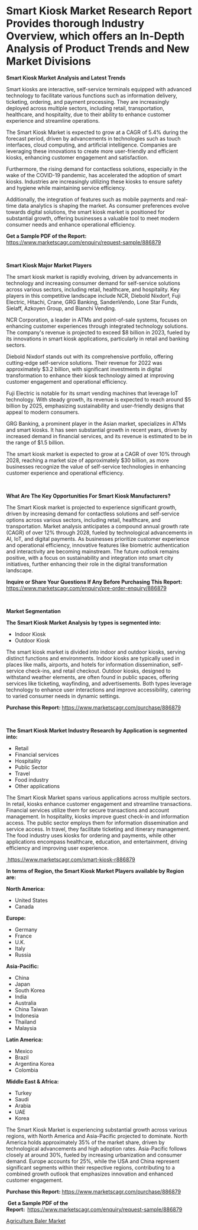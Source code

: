 <p><h1>Smart Kiosk Market Research Report Provides thorough Industry Overview, which offers an In-Depth Analysis of Product Trends and New Market Divisions</h1></p><p><strong>Smart Kiosk Market Analysis and Latest Trends</strong></p>
<p><p>Smart kiosks are interactive, self-service terminals equipped with advanced technology to facilitate various functions such as information delivery, ticketing, ordering, and payment processing. They are increasingly deployed across multiple sectors, including retail, transportation, healthcare, and hospitality, due to their ability to enhance customer experience and streamline operations.</p><p>The Smart Kiosk Market is expected to grow at a CAGR of 5.4% during the forecast period, driven by advancements in technologies such as touch interfaces, cloud computing, and artificial intelligence. Companies are leveraging these innovations to create more user-friendly and efficient kiosks, enhancing customer engagement and satisfaction. </p><p>Furthermore, the rising demand for contactless solutions, especially in the wake of the COVID-19 pandemic, has accelerated the adoption of smart kiosks. Industries are increasingly utilizing these kiosks to ensure safety and hygiene while maintaining service efficiency. </p><p>Additionally, the integration of features such as mobile payments and real-time data analytics is shaping the market. As consumer preferences evolve towards digital solutions, the smart kiosk market is positioned for substantial growth, offering businesses a valuable tool to meet modern consumer needs and enhance operational efficiency.</p></p>
<p><strong>Get a Sample PDF of the Report:&nbsp;</strong> <a href="https://www.marketscagr.com/enquiry/request-sample/886879?utm_campaign=2942&utm_medium=2&utm_source=Github&utm_content=ia&utm_term=08042025&utm_id=smart-kiosk">https://www.marketscagr.com/enquiry/request-sample/886879</a></p>
<p>&nbsp;</p>
<p><strong>Smart Kiosk Major Market Players</strong></p>
<p><p>The smart kiosk market is rapidly evolving, driven by advancements in technology and increasing consumer demand for self-service solutions across various sectors, including retail, healthcare, and hospitality. Key players in this competitive landscape include NCR, Diebold Nixdorf, Fuji Electric, Hitachi, Crane, GRG Banking, SandenVendo, Lone Star Funds, Sielaff, Azkoyen Group, and Bianchi Vending.</p><p>NCR Corporation, a leader in ATMs and point-of-sale systems, focuses on enhancing customer experiences through integrated technology solutions. The company's revenue is projected to exceed $8 billion in 2023, fueled by its innovations in smart kiosk applications, particularly in retail and banking sectors.</p><p>Diebold Nixdorf stands out with its comprehensive portfolio, offering cutting-edge self-service solutions. Their revenue for 2022 was approximately $3.2 billion, with significant investments in digital transformation to enhance their kiosk technology aimed at improving customer engagement and operational efficiency.</p><p>Fuji Electric is notable for its smart vending machines that leverage IoT technology. With steady growth, its revenue is expected to reach around $5 billion by 2025, emphasizing sustainability and user-friendly designs that appeal to modern consumers.</p><p>GRG Banking, a prominent player in the Asian market, specializes in ATMs and smart kiosks. It has seen substantial growth in recent years, driven by increased demand in financial services, and its revenue is estimated to be in the range of $1.5 billion.</p><p>The smart kiosk market is expected to grow at a CAGR of over 10% through 2028, reaching a market size of approximately $30 billion, as more businesses recognize the value of self-service technologies in enhancing customer experience and operational efficiency.</p></p>
<p>&nbsp;</p>
<p><strong>What Are The Key Opportunities For Smart Kiosk Manufacturers?</strong></p>
<p><p>The Smart Kiosk market is projected to experience significant growth, driven by increasing demand for contactless solutions and self-service options across various sectors, including retail, healthcare, and transportation. Market analysis anticipates a compound annual growth rate (CAGR) of over 12% through 2028, fueled by technological advancements in AI, IoT, and digital payments. As businesses prioritize customer experience and operational efficiency, innovative features like biometric authentication and interactivity are becoming mainstream. The future outlook remains positive, with a focus on sustainability and integration into smart city initiatives, further enhancing their role in the digital transformation landscape.</p></p>
<p><strong>Inquire or Share Your Questions If Any Before Purchasing This Report:</strong> <a href="https://www.marketscagr.com/enquiry/pre-order-enquiry/886879?utm_campaign=2942&utm_medium=2&utm_source=Github&utm_content=ia&utm_term=08042025&utm_id=smart-kiosk">https://www.marketscagr.com/enquiry/pre-order-enquiry/886879</a></p>
<p>&nbsp;</p>
<p><strong>Market Segmentation</strong></p>
<p><strong>The Smart Kiosk Market Analysis by types is segmented into:</strong></p>
<p><ul><li>Indoor Kiosk</li><li>Outdoor Kiosk</li></ul></p>
<p><p>The smart kiosk market is divided into indoor and outdoor kiosks, serving distinct functions and environments. Indoor kiosks are typically used in places like malls, airports, and hotels for information dissemination, self-service check-ins, and retail checkout. Outdoor kiosks, designed to withstand weather elements, are often found in public spaces, offering services like ticketing, wayfinding, and advertisements. Both types leverage technology to enhance user interactions and improve accessibility, catering to varied consumer needs in dynamic settings.</p></p>
<p><strong>Purchase this Report:&nbsp;</strong><a href="https://www.marketscagr.com/purchase/886879?utm_campaign=2942&utm_medium=2&utm_source=Github&utm_content=ia&utm_term=08042025&utm_id=smart-kiosk">https://www.marketscagr.com/purchase/886879</a></p>
<p>&nbsp;</p>
<p><strong>The Smart Kiosk Market Industry Research by Application is segmented into:</strong></p>
<p><ul><li>Retail</li><li>Financial services</li><li>Hospitality</li><li>Public Sector</li><li>Travel</li><li>Food industry</li><li>Other applications</li></ul></p>
<p><p>The Smart Kiosk Market spans various applications across multiple sectors. In retail, kiosks enhance customer engagement and streamline transactions. Financial services utilize them for secure transactions and account management. In hospitality, kiosks improve guest check-in and information access. The public sector employs them for information dissemination and service access. In travel, they facilitate ticketing and itinerary management. The food industry uses kiosks for ordering and payments, while other applications encompass healthcare, education, and entertainment, driving efficiency and improving user experience.</p></p>
<p><a href="https://www.marketscagr.com/smart-kiosk-r886879?utm_campaign=2942&utm_medium=2&utm_source=Github&utm_content=ia&utm_term=08042025&utm_id=smart-kiosk">&nbsp;https://www.marketscagr.com/smart-kiosk-r886879</a></p>
<p><strong>In terms of Region, the Smart Kiosk Market Players available by Region are:</strong></p>
<p>
    <p> <strong> North America: </strong>
        <ul>
            <li>United States</li>
            <li>Canada</li>
        </ul>
        </p> 
    <p> <strong> Europe: </strong>
        <ul>
            <li>Germany</li>
            <li>France</li>
            <li>U.K.</li>
            <li>Italy</li>
            <li>Russia</li>
        </ul>
        </p> 
    <p> <strong> Asia-Pacific: </strong>
        <ul>
            <li>China</li>
            <li>Japan</li>
            <li>South Korea</li>
            <li>India</li>
            <li>Australia</li>
            <li>China Taiwan</li>
            <li>Indonesia</li>
            <li>Thailand</li>
            <li>Malaysia</li>
        </ul>
        </p> 
    <p> <strong> Latin America: </strong>
        <ul>
            <li>Mexico</li>
            <li>Brazil</li>
            <li>Argentina Korea</li>
            <li>Colombia</li>
        </ul>
        </p> 
    <p> <strong> Middle East & Africa: </strong>
        <ul>
            <li>Turkey</li>
            <li>Saudi</li>
            <li>Arabia</li>
            <li>UAE</li>
            <li>Korea</li>
        </ul>
    </p>
    </p>
<p><p>The Smart Kiosk Market is experiencing substantial growth across various regions, with North America and Asia-Pacific projected to dominate. North America holds approximately 35% of the market share, driven by technological advancements and high adoption rates. Asia-Pacific follows closely at around 30%, fueled by increasing urbanization and consumer demand. Europe accounts for 25%, while the USA and China represent significant segments within their respective regions, contributing to a combined growth outlook that emphasizes innovation and enhanced customer engagement.</p></p>
<p><strong>Purchase this Report: </strong><a href="https://www.marketscagr.com/purchase/886879?utm_campaign=2942&utm_medium=2&utm_source=Github&utm_content=ia&utm_term=08042025&utm_id=smart-kiosk">https://www.marketscagr.com/purchase/886879</a></p>
<p>&nbsp;<strong>Get a Sample PDF of the Report:&nbsp;&nbsp;</strong><a href="https://www.marketscagr.com/enquiry/request-sample/886879?utm_campaign=2942&utm_medium=2&utm_source=Github&utm_content=ia&utm_term=08042025&utm_id=smart-kiosk">https://www.marketscagr.com/enquiry/request-sample/886879</a></p>
<p><strong></strong></p>
<p><p><a href="https://github.com/akramisabtu/Market-Research-Report-List-1/blob/main/agriculture-baler-market.md?utm_campaign=2942&utm_medium=2&utm_source=Github&utm_content=ia&utm_term=08042025&utm_id=smart-kiosk">Agriculture Baler Market</a></p></p>